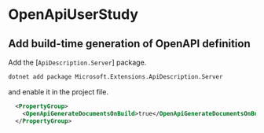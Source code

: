 # OpenApiUserStudy

## Add build-time generation of OpenAPI definition

Add the [`ApiDescription.Server`] package.

```bash
dotnet add package Microsoft.Extensions.ApiDescription.Server
```

and enable it in the project file.

```xml
  <PropertyGroup>
    <OpenApiGenerateDocumentsOnBuild>true</OpenApiGenerateDocumentsOnBuild>
  </PropertyGroup>
```
